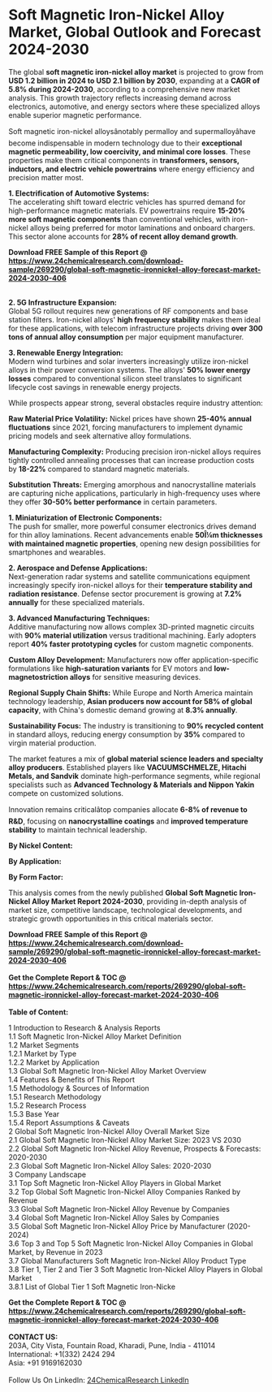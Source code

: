 <h1>Soft Magnetic Iron-Nickel Alloy Market, Global Outlook and Forecast 2024-2030</h1><p>The global <strong>soft magnetic iron-nickel alloy market</strong> is projected to grow from <strong>USD 1.2 billion in 2024 to USD 2.1 billion by 2030</strong>, expanding at a <strong>CAGR of 5.8% during 2024-2030</strong>, according to a comprehensive new market analysis. This growth trajectory reflects increasing demand across electronics, automotive, and energy sectors where these specialized alloys enable superior magnetic performance.</p><p>Soft magnetic iron-nickel alloysânotably permalloy and supermalloyâhave become indispensable in modern technology due to their <strong>exceptional magnetic permeability, low coercivity, and minimal core losses</strong>. These properties make them critical components in <strong>transformers, sensors, inductors, and electric vehicle powertrains</strong> where energy efficiency and precision matter most.</p><p><strong>1. Electrification of Automotive Systems:</strong><br>
The accelerating shift toward electric vehicles has spurred demand for high-performance magnetic materials. EV powertrains require <strong>15-20% more soft magnetic components</strong> than conventional vehicles, with iron-nickel alloys being preferred for motor laminations and onboard chargers. This sector alone accounts for <strong>28% of recent alloy demand growth</strong>.</p><div><b>Download FREE Sample of this Report @ 
            <a href="https://www.24chemicalresearch.com/download-sample/269290/global-soft-magnetic-ironnickel-alloy-forecast-market-2024-2030-406">
            https://www.24chemicalresearch.com/download-sample/269290/global-soft-magnetic-ironnickel-alloy-forecast-market-2024-2030-406</a></b></div><br><p><strong>2. 5G Infrastructure Expansion:</strong><br>
Global 5G rollout requires new generations of RF components and base station filters. Iron-nickel alloys' <strong>high frequency stability</strong> makes them ideal for these applications, with telecom infrastructure projects driving <strong>over 300 tons of annual alloy consumption</strong> per major equipment manufacturer.</p><p><strong>3. Renewable Energy Integration:</strong><br>
Modern wind turbines and solar inverters increasingly utilize iron-nickel alloys in their power conversion systems. The alloys' <strong>50% lower energy losses</strong> compared to conventional silicon steel translates to significant lifecycle cost savings in renewable energy projects.</p><p>While prospects appear strong, several obstacles require industry attention:</p><p><strong>Raw Material Price Volatility:</strong> Nickel prices have shown <strong>25-40% annual fluctuations</strong> since 2021, forcing manufacturers to implement dynamic pricing models and seek alternative alloy formulations.</p><p><strong>Manufacturing Complexity:</strong> Producing precision iron-nickel alloys requires tightly controlled annealing processes that can increase production costs by <strong>18-22%</strong> compared to standard magnetic materials.</p><p><strong>Substitution Threats:</strong> Emerging amorphous and nanocrystalline materials are capturing niche applications, particularly in high-frequency uses where they offer <strong>30-50% better performance</strong> in certain parameters.</p><p><strong>1. Miniaturization of Electronic Components:</strong><br>
The push for smaller, more powerful consumer electronics drives demand for thin alloy laminations. Recent advancements enable <strong>50Î¼m thicknesses with maintained magnetic properties</strong>, opening new design possibilities for smartphones and wearables.</p><p><strong>2. Aerospace and Defense Applications:</strong><br>
Next-generation radar systems and satellite communications equipment increasingly specify iron-nickel alloys for their <strong>temperature stability and radiation resistance</strong>. Defense sector procurement is growing at <strong>7.2% annually</strong> for these specialized materials.</p><p><strong>3. Advanced Manufacturing Techniques:</strong><br>
Additive manufacturing now allows complex 3D-printed magnetic circuits with <strong>90% material utilization</strong> versus traditional machining. Early adopters report <strong>40% faster prototyping cycles</strong> for custom magnetic components.</p><p><strong>Custom Alloy Development:</strong> Manufacturers now offer application-specific formulations like <strong>high-saturation variants</strong> for EV motors and <strong>low-magnetostriction alloys</strong> for sensitive measuring devices.</p><p><strong>Regional Supply Chain Shifts:</strong> While Europe and North America maintain technology leadership, <strong>Asian producers now account for 58% of global capacity</strong>, with China's domestic demand growing at <strong>8.3% annually</strong>.</p><p><strong>Sustainability Focus:</strong> The industry is transitioning to <strong>90% recycled content</strong> in standard alloys, reducing energy consumption by <strong>35%</strong> compared to virgin material production.</p><p>The market features a mix of <strong>global material science leaders and specialty alloy producers</strong>. Established players like <strong>VACUUMSCHMELZE, Hitachi Metals, and Sandvik</strong> dominate high-performance segments, while regional specialists such as <strong>Advanced Technology &amp; Materials and Nippon Yakin</strong> compete on customized solutions.</p><p>Innovation remains criticalâtop companies allocate <strong>6-8% of revenue to R&amp;D</strong>, focusing on <strong>nanocrystalline coatings</strong> and <strong>improved temperature stability</strong> to maintain technical leadership.</p><p><strong>By Nickel Content:</strong></p><p><strong>By Application:</strong></p><p><strong>By Form Factor:</strong></p><p>This analysis comes from the newly published <strong>Global Soft Magnetic Iron-Nickel Alloy Market Report 2024-2030</strong>, providing in-depth analysis of market size, competitive landscape, technological developments, and strategic growth opportunities in this critical materials sector.</p><div><b>Download FREE Sample of this Report @ 
            <a href="https://www.24chemicalresearch.com/download-sample/269290/global-soft-magnetic-ironnickel-alloy-forecast-market-2024-2030-406">
            https://www.24chemicalresearch.com/download-sample/269290/global-soft-magnetic-ironnickel-alloy-forecast-market-2024-2030-406</a></b></div><br><div><b>Get the Complete Report & TOC @ 
            <a href="https://www.24chemicalresearch.com/reports/269290/global-soft-magnetic-ironnickel-alloy-forecast-market-2024-2030-406">
            https://www.24chemicalresearch.com/reports/269290/global-soft-magnetic-ironnickel-alloy-forecast-market-2024-2030-406</a></b></div><br>
            <b>Table of Content:</b><p>1 Introduction to Research & Analysis Reports<br />
    1.1 Soft Magnetic Iron-Nickel Alloy Market Definition<br />
    1.2 Market Segments<br />
        1.2.1 Market by Type<br />
        1.2.2 Market by Application<br />
    1.3 Global Soft Magnetic Iron-Nickel Alloy Market Overview<br />
    1.4 Features & Benefits of This Report<br />
    1.5 Methodology & Sources of Information<br />
        1.5.1 Research Methodology<br />
        1.5.2 Research Process<br />
        1.5.3 Base Year<br />
        1.5.4 Report Assumptions & Caveats<br />
2 Global Soft Magnetic Iron-Nickel Alloy Overall Market Size<br />
    2.1 Global Soft Magnetic Iron-Nickel Alloy Market Size: 2023 VS 2030<br />
    2.2 Global Soft Magnetic Iron-Nickel Alloy Revenue, Prospects & Forecasts: 2020-2030<br />
    2.3 Global Soft Magnetic Iron-Nickel Alloy Sales: 2020-2030<br />
3 Company Landscape<br />
    3.1 Top Soft Magnetic Iron-Nickel Alloy Players in Global Market<br />
    3.2 Top Global Soft Magnetic Iron-Nickel Alloy Companies Ranked by Revenue<br />
    3.3 Global Soft Magnetic Iron-Nickel Alloy Revenue by Companies<br />
    3.4 Global Soft Magnetic Iron-Nickel Alloy Sales by Companies<br />
    3.5 Global Soft Magnetic Iron-Nickel Alloy Price by Manufacturer (2020-2024)<br />
    3.6 Top 3 and Top 5 Soft Magnetic Iron-Nickel Alloy Companies in Global Market, by Revenue in 2023<br />
    3.7 Global Manufacturers Soft Magnetic Iron-Nickel Alloy Product Type<br />
    3.8 Tier 1, Tier 2 and Tier 3 Soft Magnetic Iron-Nickel Alloy Players in Global Market<br />
        3.8.1 List of Global Tier 1 Soft Magnetic Iron-Nicke</p><div><b>Get the Complete Report & TOC @ 
            <a href="https://www.24chemicalresearch.com/reports/269290/global-soft-magnetic-ironnickel-alloy-forecast-market-2024-2030-406">
            https://www.24chemicalresearch.com/reports/269290/global-soft-magnetic-ironnickel-alloy-forecast-market-2024-2030-406</a></b></div><br><b>CONTACT US:</b><br>
            203A, City Vista, Fountain Road, Kharadi, Pune, India - 411014<br>
            International: +1(332) 2424 294<br>
            Asia: +91 9169162030 <br><br>
            Follow Us On LinkedIn: <a href="https://www.linkedin.com/company/24chemicalresearch/">24ChemicalResearch LinkedIn</a>